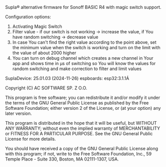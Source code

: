 Supla® alternative firmware for Sonoff BASIC R4 with magic switch support.

Configuration options:
1. Activating Magic Switch
2. Filter value - if our switch is not working -> increase the value,
                  if You have random switching -> decrease value
4. In case You can't find the right value according to the point above,
   set the minimum value when the switch is working and turn on the limit
   with the value of about 2000 higher
6. You can turn on debug channel which creates a new channel in Your app
   and shows time in µs of switching so You will know the values for random
   switching and make correction to filter and limit values




SuplaDevice:
  25.01.03 (2024-11-26) 
  espboards: 
  esp32:3.1.1Á


  
Copyright (C) AC SOFTWARE SP. Z O.O.

This program is free software; you can redistribute it and/or
modify it under the terms of the GNU General Public License
as published by the Free Software Foundation; either version 2
of the License, or (at your option) any later version.

This program is distributed in the hope that it will be useful,
but WITHOUT ANY WARRANTY; without even the implied warranty of
MERCHANTABILITY or FITNESS FOR A PARTICULAR PURPOSE.  See the
GNU General Public License for more details.

You should have received a copy of the GNU General Public License
along with this program; if not, write to the Free Software
Foundation, Inc., 59 Temple Place - Suite 330, Boston, MA  02111-1307, USA.
